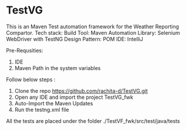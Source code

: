# TestVG


This is an Maven Test automation framework for the Weather Reporting Compartor. 
Tech stack:
Build Tool: Maven
Automation Library: Selenium WebDriver with TestNG
Design Pattern: POM
IDE: IntelliJ

Pre-Requsities:
1. IDE 
2. Maven Path in the system variables

Follow below steps :
1. Clone the repo https://github.com/rachita-d/TestVG.git 
2. Open any IDE and import the project TestVG_fwk
3. Auto-Import the Maven Updates
4. Run the testng.xml file

All the tests are placed under the folder ./TestVF_fwk/src/test/java/tests



 

